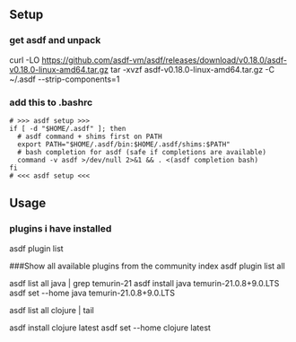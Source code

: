 
## Setup
### get asdf and unpack
curl -LO https://github.com/asdf-vm/asdf/releases/download/v0.18.0/asdf-v0.18.0-linux-amd64.tar.gz
tar -xvzf asdf-v0.18.0-linux-amd64.tar.gz -C ~/.asdf --strip-components=1

### add this to .bashrc 
```
# >>> asdf setup >>>
if [ -d "$HOME/.asdf" ]; then
  # asdf command + shims first on PATH
  export PATH="$HOME/.asdf/bin:$HOME/.asdf/shims:$PATH"
  # bash completion for asdf (safe if completions are available)
  command -v asdf >/dev/null 2>&1 && . <(asdf completion bash)
fi
# <<< asdf setup <<<
```

## Usage
### plugins i have installed
asdf plugin list

###Show all available plugins from the community index
asdf plugin list all

asdf list all java | grep temurin-21
asdf install java temurin-21.0.8+9.0.LTS
asdf set --home java temurin-21.0.8+9.0.LTS



asdf list all clojure | tail

asdf install clojure latest
asdf set --home clojure latest
